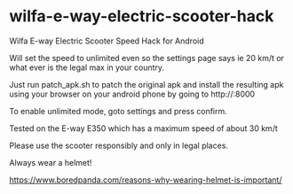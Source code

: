 # wilfa-e-way-electric-scooter-hack
Wilfa E-way Electric Scooter Speed Hack for Android

Will set the speed to unlimited even so the settings page says ie 20 km/t or what ever is the legal max in your country.

Just run patch_apk.sh to patch the original apk and install the resulting apk using your browser on your android phone by going to http://<your-ip>:8000

To enable unlimited mode, goto settings and press confirm.

Tested on the E-way E350 which has a maximum speed of about 30 km/t

Please use the scooter responsibly and only in legal places.

Always wear a helmet!

https://www.boredpanda.com/reasons-why-wearing-helmet-is-important/

